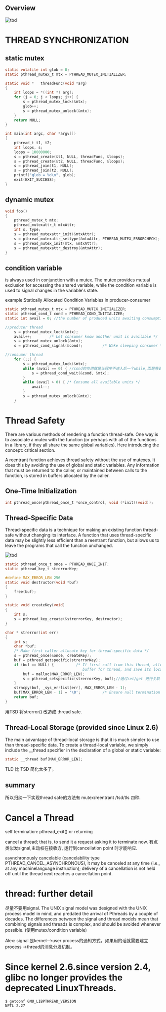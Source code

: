 
## Overview
![tbd](images/TLPI_pthread.png)

# THREAD SYNCHRONIZATION

## static mutex
```c
static volatile int glob = 0;
static pthread_mutex_t mtx = PTHREAD_MUTEX_INITIALIZER;

static void *   threadFunc(void *arg)
{
    int loops = *((int *) arg);
    for (j = 0; j < loops; j++) {
        s = pthread_mutex_lock(&mtx);
        glob++;
        s = pthread_mutex_unlock(&mtx);
    }
    return NULL;
}

int main(int argc, char *argv[])
{
    pthread_t t1, t2;
    int loops, s;
    loops = 10000000;
    s = pthread_create(&t1, NULL, threadFunc, &loops);
    s = pthread_create(&t2, NULL, threadFunc, &loops);
    s = pthread_join(t1, NULL);
    s = pthread_join(t2, NULL);
    printf("glob = %d\n", glob);
    exit(EXIT_SUCCESS);
}
```
## dynamic mutex
```c
void foo()
{
    pthread_mutex_t mtx;
    pthread_mutexattr_t mtxAttr;
    int s, type;
    s = pthread_mutexattr_init(&mtxAttr);
    s = pthread_mutexattr_settype(&mtxAttr, PTHREAD_MUTEX_ERRORCHECK);
    s = pthread_mutex_init(mtx, &mtxAttr);
    s = pthread_mutexattr_destroy(&mtxAttr);
}
```
## condition variable
is always used in conjunction with a mutex. The mutex provides mutual exclusion for accessing the shared variable, while the condition variable is used to signal changes in the variable's state.

example:Statically Allocated Condition Variables in producer-consumer
```c
static pthread_mutex_t mtx = PTHREAD_MUTEX_INITIALIZER;
static pthread_cond_t cond = PTHREAD_COND_INITIALIZER;
static int avail = 0; //the number of produced units awaiting consumption

//producer thread
    s = pthread_mutex_lock(&mtx);
    avail++;        /* Let consumer know another unit is available */
    s = pthread_mutex_unlock(&mtx);
    s = pthread_cond_signal(&cond);         /* Wake sleeping consumer */

//consumer thread
    for (;;) {
        s = pthread_mutex_lock(&mtx);
        while (avail == 0) { //cond的作用就是让程序不进入后一个while,而是等调度的通知
            s = pthread_cond_wait(&cond, &mtx);
        }
        while (avail > 0) { /* Consume all available units */
            avail--;
        }
        s = pthread_mutex_unlock(&mtx);
    }

```
# Thread Safety
There are various methods of rendering a function thread-safe. One way is to associate a mutex with the function (or perhaps with all of the functions in a library, if they all share the same global variables). Here introducing the concept: critical section.

A reentrant function achieves thread safety without the use of mutexes. It does this by avoiding the use of global and static variables. Any information that must be returned to the caller, or maintained between calls to the function, is stored in buffers allocated by the caller.

## One-Time Initialization
```c
int pthread_once(pthread_once_t *once_control, void (*init)(void));
```
## Thread-Specific Data
Thread-specific data is a technique for making an existing function thread-safe without changing its interface. A function that uses thread-specific data may be slightly less efficient than a reentrant function, but allows us to leave the programs that call the function unchanged.

![tbd](images/TLPI_pthread_tsd.png)

```c
static pthread_once_t once = PTHREAD_ONCE_INIT;
static pthread_key_t strerrorKey;

#define MAX_ERROR_LEN 256  
static void destructor(void *buf)
{
    free(buf);
}

static void createKey(void)
{
    int s;
    s = pthread_key_create(&strerrorKey, destructor);
}

char * strerror(int err)
{
    int s;
    char *buf;
    /* Make first caller allocate key for thread-specific data */
    s = pthread_once(&once, createKey);
    buf = pthread_getspecific(strerrorKey);
    if (buf == NULL) {          /* If first call from this thread, allocate
                                   buffer for thread, and save its location */
        buf = malloc(MAX_ERROR_LEN);
        s = pthread_setspecific(strerrorKey, buf);//通过set/get 进行关联
    }
    strncpy(buf, _sys_errlist[err], MAX_ERROR_LEN - 1);
    buf[MAX_ERROR_LEN - 1] = '\0';          /* Ensure null termination */
    return buf;
}
```
用TSD 将strerror() 改造成 thread safe.

## Thread-Local Storage (provided since Linux 2.6)
The main advantage of thread-local storage is that it is much simpler to use than thread-specific data. To create a thread-local variable, we simply include the __thread specifier in the declaration of a global or static variable:
```c
static __thread buf[MAX_ERROR_LEN];
```
TLD 比 TSD 简化太多了。

## summary
所以归纳一下实现thread safe的方法有 mutex/reentrant /tsd/tls 四种.

# Cancel a Thread
self termination: pthread_exit() or returning

cancel a thread; that is, to send it a request asking it to terminate now. 有点类似发signal,主动权在接收方, 运行到cancellation point 时才能响应.

asynchronously cancelable (cancelability type PTHREAD_CANCEL_ASYNCHRONOUS), it may be canceled at any time (i.e., at any machinelanguage instruction); delivery of a cancellation is not held off until the thread next reaches a cancellation point.

# thread: further detail
尽量不要用signal. 
The UNIX signal model was designed with the UNIX process model in mind, and predated the arrival of Pthreads by a couple of decades. The differences between the signal and thread models mean that combining signals and threads is complex, and should be avoided whenever possible. (使用mutex/condition variable)

Alex: signal 是kernel-->user process的通知方式，如果用的话就需要建立process ->thread的消息分发机制。

# Since kernel 2.6.since version 2.4, glibc no longer provides the deprecated LinuxThreads.
    $ getconf GNU_LIBPTHREAD_VERSION
    NPTL 2.27
